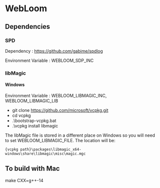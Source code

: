 # WebLoom

## Dependencies

### SPD

Dependency : https://github.com/gabime/spdlog

Environment Variable : WEBLOOM_SDP_INC

### libMagic

#### Windows

Environment Variable : WEBLOOM_LIBMAGIC_INC, WEBLOOM_LIBMAGIC_LIB

* git clone https://github.com/microsoft/vcpkg.git
* cd vcpkg
* .\bootstrap-vcpkg.bat
* .\vcpkg install libmagic

The libMagic file is stored in a different place on Windows so you will need to
set WEBLOOM_LIBMAGIC_FILE. The location will be:

    {vcpkg path}\packages\libmagic_x64-windows\share\libmagic\misc\magic.mgc

## To build with Mac

make CXX=g++-14
